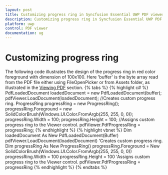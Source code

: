 ```yaml
---
layout: post
title: Customizing progress ring in Syncfusion Essential UWP PDF viewer.
description: Customizing progress ring in Syncfusion Essential UWP PDF viewer.
platform: uwp
control: PDF viewer
documentation: ug
---
```


# Customizing progress ring
The following code illustrates the design of the progress ring in red color foreground with dimension of 100x100. Here 'buffer' is the byte array read from the PDF file either using FileOpenPicker or from Assets folder, as illustrated in the [Viewing PDF](https://help.syncfusion.com/uwp/sfpdfviewer/concepts-and-features/viewing-pdf) section. 
{% tabs %}
{% highlight c# %}
PdfLoadedDocument loadedDocument = new PdfLoadedDocument(buffer);
pdfViewer.LoadDocument(loadedDocument);
//Creates custom progress ring.
ProgressRing progressRing = new ProgressRing();
progressRing.Foreground = new SolidColorBrush(Windows.UI.Color.FromArgb(255, 255, 0, 0));
progressRing.Width = 100;
progressRing.Height = 100;
//Assigns custom progress ring to the Viewer control.
pdfViewer.PdfProgressRing = progressRing;
{% endhighlight %}
{% highlight vbnet %}
Dim loadedDocument As New PdfLoadedDocument(Buffer)
pdfViewer.LoadDocument(loadedDocument)
'Creates custom progress ring.
Dim progressRing As New ProgressRing()
progressRing.Foreground = New SolidColorBrush(Windows.UI.Color.FromArgb(255, 255, 0, 0))
progressRing.Width = 100
progressRing.Height = 100
'Assigns custom progress ring to the Viewer control.
pdfViewer.PdfProgressRing = progressRing
{% endhighlight %}
{% endtabs %}